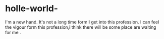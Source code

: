 # holle-world-
I'm a new hand.
It's not a long time form I get into this profession.
I can feel the vigour form this profession,i think there will be some place are waiting for me .
